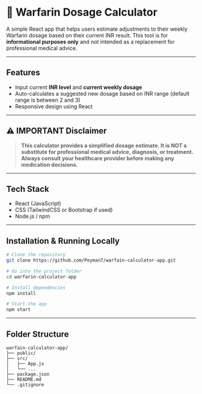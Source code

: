 # 💊 Warfarin Dosage Calculator

A simple React app that helps users estimate adjustments to their weekly Warfarin dosage based on their current INR result. This tool is for **informational purposes only** and not intended as a replacement for professional medical advice.

---

## Features

- Input current **INR level** and **current weekly dosage**
- Auto-calculates a suggested new dosage based on INR range (default range is between 2 and 3)
- Responsive design using React

---

## ⚠️ IMPORTANT Disclaimer

> **This calculator provides a simplified dosage estimate. It is NOT a substitute for professional medical advice, diagnosis, or treatment. Always consult your healthcare provider before making any medication decisions.**


---

## Tech Stack

- React (JavaScript)
- CSS (TailwindCSS or Bootstrap if used)
- Node.js / npm

---

## Installation & Running Locally

```bash
# Clone the repository
git clone https://github.com/Peyman7/warfain-calculator-app.git

# Go into the project folder
cd warfarin-calculator-app

# Install dependencies
npm install

# Start the app
npm start
```

---

## Folder Structure

```
warfain-calculator-app/
├── public/
├── src/
│   ├── App.js
│   └── ...
├── package.json
├── README.md
└── .gitignore
```


